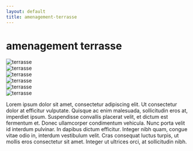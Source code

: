 ```yaml
---
layout: default
title: amenagement-terrasse
---
```



<h1 class="text-center my-5">amenagement terrasse</h1>

<div class="row mx-5 mb-5">
  <div class="col-12 col-md-6 col-lg-4 mb-3">
    <img src="{{base}}/assets/img/machine-bois.jpg" class="img-fluid" alt="terrasse"/>
  </div>
  <div class="col-12 col-md-6 col-lg-4 mb-3">
    <img src="{{base}}/assets/img/machine-bois.jpg" class="img-fluid" alt="terrasse"/>
  </div>
  <div class="col-12 col-md-6 col-lg-4 mb-3">
    <img src="{{base}}/assets/img/machine-bois.jpg" class="img-fluid" alt="terrasse"/>
  </div>
  <div class="col-12 col-md-6 col-lg-4 mb-3">
    <img src="{{base}}/assets/img/machine-bois.jpg" class="img-fluid" alt="terrasse"/>
  </div>
  <div class="col-12 col-md-6 col-lg-4 mb-3">
    <img src="{{base}}/assets/img/machine-bois.jpg" class="img-fluid" alt="terrasse"/>
  </div>
  <div class="col-12 col-md-6 col-lg-4 mb-3">
    <img src="{{base}}/assets/img/machine-bois.jpg" class="img-fluid" alt="terrasse"/>
  </div>
</div>

<div class="text-center mb-5 mx-5">
  <p>Lorem ipsum dolor sit amet, consectetur adipiscing elit. Ut consectetur dolor at efficitur vulputate. Quisque ac enim malesuada, sollicitudin eros at, imperdiet ipsum. Suspendisse convallis placerat velit, et dictum est fermentum et. Donec ullamcorper condimentum vehicula. Nunc porta velit id interdum pulvinar. In dapibus dictum efficitur. Integer nibh quam, congue vitae odio in, interdum vestibulum velit. Cras consequat luctus turpis, ut mollis eros consectetur sit amet. Integer ut ultrices orci, at sollicitudin nibh.</p>
</div>

